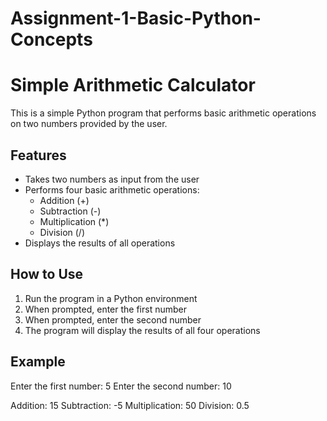 # Assignment-1-Basic-Python-Concepts

# Simple Arithmetic Calculator

This is a simple Python program that performs basic arithmetic operations on two numbers provided by the user.

## Features
- Takes two numbers as input from the user
- Performs four basic arithmetic operations:
  - Addition (+)
  - Subtraction (-)
  - Multiplication (*)
  - Division (/)
- Displays the results of all operations

## How to Use
1. Run the program in a Python environment
2. When prompted, enter the first number
3. When prompted, enter the second number
4. The program will display the results of all four operations

## Example

Enter the first number: 5
Enter the second number: 10

Addition: 15
Subtraction: -5
Multiplication: 50
Division: 0.5
